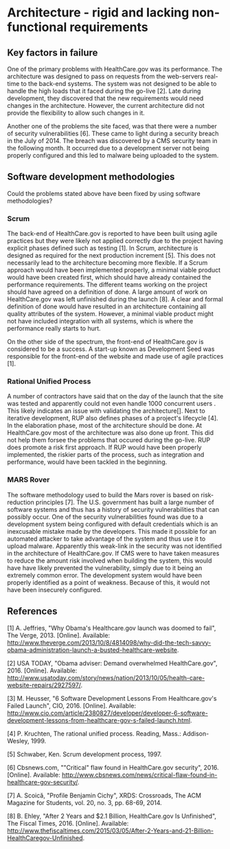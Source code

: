 # Architecture - rigid and lacking non-functional requirements

## Key factors in failure

One of the primary problems with HealthCare.gov was its performance.
The architecture was designed to pass on requests from the web-servers real-time to the back-end systems.
The system was not designed to be able to handle the high loads that it faced during the go-live [2].
Late during development, they discovered that the new requirements would need changes in the architecture.
However, the current architecture did not provide the flexibility to allow such changes in it.

Another one of the problems the site faced, was that there were a number of security vulnerabilities [6].
These came to light during a security breach in the July of 2014. The breach was discovered by a CMS security team in the following month. It occurred due to a development server not being properly configured and this led to malware being uploaded to the system. 


##  Software development methodologies

Could the problems stated above have been fixed by using software methodologies?


### Scrum

The back-end of HealthCare.gov is reported to have been built using agile practices but they were likely not applied correctly due to the project having explicit phases defined such as testing [1].
In Scrum, architecture is designed as required for the next production increment [5]. This does not necessarily lead to the architecture becoming more flexible.
If a Scrum approach would have been implemented properly, a minimal viable product would have been created first, which should have already contained the performance requirements.
The different teams working on the project should have agreed on a definition of done.
A large amount of work on HealthCare.gov was left unfinished during the launch [8]. 
A clear and formal definition of done would have resulted in an architecture containing all quality attributes of the system. 
However, a minimal viable product might not have included integration with all systems, which is where the performance really starts to hurt.

On the other side of the spectrum, the front-end of HealthCare.gov is considered to be a success. A start-up known as Development Seed was responsible for the front-end of the website and made use of agile practices [1].


### Rational Unified Process

A number of contractors have said that on the day of the launch that the site was tested and apparently could not even handle 1000 concurrent users . This likely indicates an issue with validating the architecture[].
Next to iterative development, RUP also defines phases of a project's lifecycle [4].
In the elaboration phase, most of the architecture should be done. At HealthCare.gov most of the architecture was also done up front. This did not help them forsee the problems that occured during the go-live.
RUP does promote a risk first approach. If RUP would have been properly implemented, the riskier parts of the process, such as integration and  performance, would have been tackled in the beginning.


### MARS Rover

The software methodology used to build the Mars rover is based on risk-reduction principles [7].
The U.S. government has built a large number of software systems and thus has a history of security vulnerabilities that can possibly occur.
One of the security vulnerabilities found was due to a development system being configured with default credentials which is an inexcusable mistake made by the developers.
This made it possible for an automated attacker to take advantage of the system and thus use it to upload malware.
Apparently this weak-link in the security was not identified in the architecture of HealthCare.gov.
If CMS were to have taken measures to reduce the amount risk involved when building the system, this would have have likely prevented the vulnerability, simply due to it being an extremely common error.
The development system would have been properly identified as a point of weakness. Because of this, it would not have been insecurely configured.


## References

[1] A. Jeffries, "Why Obama's Healthcare.gov launch was doomed to fail", The Verge, 2013. [Online]. Available: http://www.theverge.com/2013/10/8/4814098/why-did-the-tech-savvy-obama-administration-launch-a-busted-healthcare-website. 

[2] USA TODAY, "Obama adviser: Demand overwhelmed HealthCare.gov", 2016. [Online]. Available: http://www.usatoday.com/story/news/nation/2013/10/05/health-care-website-repairs/2927597/. 

[3] M. Heusser, "6 Software Development Lessons From Healthcare.gov's Failed Launch", CIO, 2016. [Online]. Available: http://www.cio.com/article/2380827/developer/developer-6-software-development-lessons-from-healthcare-gov-s-failed-launch.html. 

[4] P. Kruchten, The rational unified process. Reading, Mass.: Addison-Wesley, 1999.

[5] Schwaber, Ken. Scrum development process, 1997.

[6] Cbsnews.com, ""Critical" flaw found in HealthCare.gov security", 2016. [Online]. Available: http://www.cbsnews.com/news/critical-flaw-found-in-healthcare-gov-security/. 

[7] A. Scoică, "Profile Benjamin Cichy", XRDS: Crossroads, The ACM Magazine for Students, vol. 20, no. 3, pp. 68-69, 2014.

[8] B. Ehley, "After 2 Years and $2.1 Billion, HealthCare.gov Is Unfinished", The Fiscal Times, 2016. [Online]. Available: http://www.thefiscaltimes.com/2015/03/05/After-2-Years-and-21-Billion-HealthCaregov-Unfinished. 
